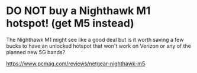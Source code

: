 # DO NOT buy a Nighthawk M1 hotspot! (get M5 instead)

The Nighthawk M1 might see like a good deal but is it worth saving a few bucks to have an unlocked hotspot that won't work on Verizon or any of the planned new 5G bands?

https://www.pcmag.com/reviews/netgear-nighthawk-m5

